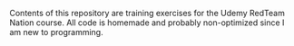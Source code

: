 Contents of this repository are training exercises for the Udemy RedTeam Nation course. All code is homemade and probably non-optimized since I am new to programming.
